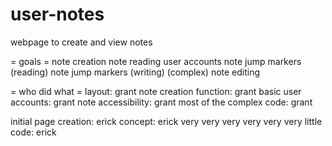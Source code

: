 # user-notes
webpage to create and view notes

  = goals =
note creation
note reading
user accounts
note jump markers (reading)
note jump markers (writing) (complex)
note editing

  = who did what =
layout: grant
note creation function: grant
basic user accounts: grant
note accessibility: grant
most of the complex code: grant

initial page creation: erick
concept: erick
very very very very very very little code: erick